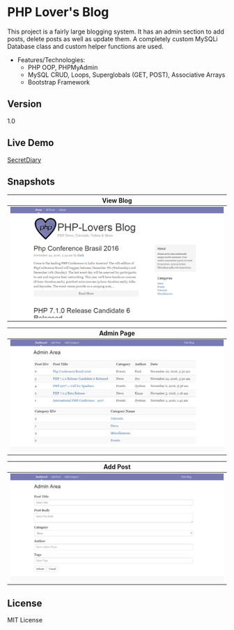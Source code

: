# PHP Lover's Blog

This project is a fairly large blogging system. It has an admin section to add posts, delete posts as well as update them. A completely custom MySQLi Database class and custom helper functions are used.

* Features/Technologies: 
  * PHP OOP, PHPMyAdmin
  * MySQL CRUD, Loops, Superglobals (GET, POST), Associative Arrays
  * Bootstrap Framework
 

## Version
1.0

## Live Demo
 [SecretDiary](http://jyotsna-singh-com.stackstaging.com/projects/php/SecretDiary/)

## Snapshots
  
 **View Blog** | 
--- |
 ![alt text](https://github.com/Jyotsna-Singh/PHP-Lovers-Blog/blob/master/images/home.PNG)   |
 
 **Admin Page** | 
--- |
 ![alt text](https://github.com/Jyotsna-Singh/PHP-Lovers-Blog/blob/master/images/admin.PNG)   |
  
**Add Post** | 
--- |
 ![alt text](https://github.com/Jyotsna-Singh/PHP-Lovers-Blog/blob/master/images/add.PNG)   |
 
## License
MIT License
